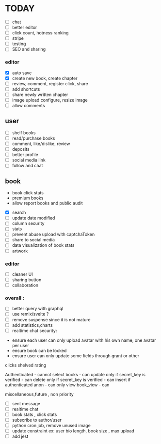 # TODAY

- [ ] chat
- [ ] better editor
- [ ] click count, hotness ranking
- [ ] stripe
- [ ] testing
- [ ] SEO and sharing

### editor

- [x] auto save
- [x] create new book, create chapter
- [ ] review, comment, register click, share
- [ ] add shortcuts
- [ ] share newly written chapter
- [ ] image upload configure, resize image
- [ ] allow comments

## user

- [ ] shelf books
- [ ] read/purchase books
- [ ] comment, like/dislike, review
- [ ] deposits
- [ ] better profile
- [ ] social media link
- [ ] follow and chat

## book

- book click stats
- premium books
- allow report books and public audit
- [x] search
- [ ] update date modified
- [ ] column security
- [ ] stats
- [ ] prevent abuse upload with captchaToken
- [ ] share to social media
- [ ] data visualization of book stats
- [ ] artwork

### editor

- [ ] cleaner UI
- [ ] sharing button
- [ ] collaboration

### overall :

- [ ] better query with graphql
- [ ] use remix/svelte ?
- [ ] remove suspense since it is not mature
- [ ] add statistics,charts
- [ ] realtime chat
      security:

- ensure each user can only upload avatar with his own name, one avatar per user
- ensure book can be locked
- ensure user can only update some fields through grant or other

clicks
shelved
rating

Authenticated - cannot select books - can update only if secret_key is verified - can delete only if secret_key is verified - can insert if authenticated
anon - can only view book_view - can

miscellaneous,future , non priority

- [ ] sent message
- [ ] realtime chat
- [ ] book stats , click stats
- [ ] subscribe to author/user
- [ ] python cron job, remove unused image
- [ ] update constraint ex: user bio length, book size , max upload
- [ ] add jest
